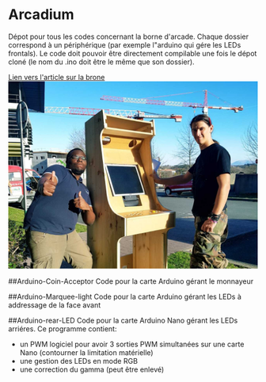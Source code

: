 # Arcadium
Dépot pour tous les codes concernant la borne d'arcade. Chaque dossier correspond à un périphérique (par exemple l"arduino qui gére les LEDs frontals). Le code doit pouvoir être directement compilable une fois le dépot cloné (le nom du .ino doit être le même que son dossier).

[Lien vers l'article sur la brone](http://estiasystem.estia.fr/archives/2317)
![Une fine équipe!](borne.jpg)

##Arduino-Coin-Acceptor
Code pour la carte Arduino gérant le monnayeur

##Arduino-Marquee-light
Code pour la carte Arduino gérant les LEDs à addressage de la face avant

##Arduino-rear-LED
Code pour la carte Arduino Nano gérant les LEDs arriéres. Ce programme contient:
- un PWM logiciel pour avoir 3 sorties PWM simultanées sur une carte Nano (contourner la limitation matérielle)
- une gestion des LEDs en mode RGB
- une correction du gamma (peut être enlevé)
